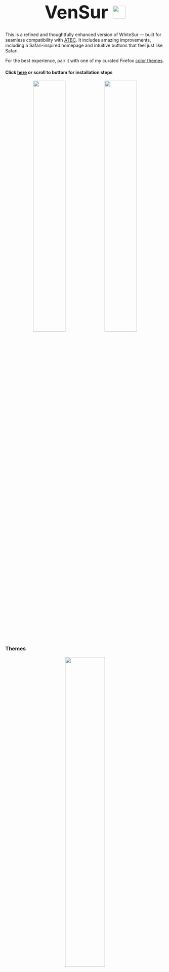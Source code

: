 <h1>
  <p align="center">
  <strong style="font-size: 2em;">VenSur</strong>
  <img src="https://github.com/user-attachments/assets/40595330-c5e2-4ff5-a777-38c1aafaacbb" width="40" height="40" style="margin-left: 8px;">
</p>
</h1>


This is a refined and thoughtfully enhanced version of WhiteSur — built for seamless compatibility with [ATBC](https://github.com/easonwong-de/Adaptive-Tab-Bar-Colour). It includes amazing improvements, including a Safari-inspired homepage and intuitive buttons that feel just like Safari.  

For the best experience, pair it with one of my curated Firefox [color themes](#themes).  



####  Click [here](#installation-steps) or scroll to bottom for installation steps

<p align="center"><img width="45%" src="https://github.com/user-attachments/assets/ba54b08b-e259-4de1-8561-83978ee4cf68"><img width="45%" src="https://github.com/user-attachments/assets/ac27d055-4959-4285-bf8a-599fcdabf2f5"></p>

### Themes
<p align="center"><img width="50%" src="https://github.com/user-attachments/assets/1e53d35a-57d6-4897-9527-cbfab1e539b8"></p>
<p align="center">
<a href="https://addons.mozilla.org/en-US/firefox/addon/safari-15-dark-theme/">DARK THEME 1</a>
</p>

<p align="center"><img width="50%" src="https://github.com/user-attachments/assets/ff72f684-3839-4e27-bef1-988ba713bc6b"></p>
<p align="center">
<a href="https://addons.mozilla.org/en-US/firefox/addon/dark-theme-for-whitesur/">DARK THEME 2</a>
</p>

<p align="center"><img width="50%" src="https://github.com/user-attachments/assets/f3ae6eea-64df-4e2e-a030-76957ae1ce52"></p>
<p align="center">
<a href="https://addons.mozilla.org/en-US/firefox/addon/safari-15-light-theme/">LIGHT THEME</a>
</p>

## Installation Steps
1. Set Browser Configurations

Go to `about:config`

-   Set `toolkit.legacyUserProfileCustomizations.stylesheets` to `true`
-   Set `svg.context-properties.content.enabled` to `true`
-   Set `layout.css.color-mix.enabled` to `true`
-   Set `layout.css.backdrop-filter.force-enabled` to `true` (optional)
-   Set `layout.css.color-mix.color-spaces.enabled` to `true` (optional)



2.	Edit your Firefox toolbar, to look like this
 <img width="940" height="79" alt="image" src="https://github.com/user-attachments/assets/45b7cc9e-a2bb-4b19-b5a2-f161341038a7" />


3.	Get this extension: https://addons.mozilla.org/en-US/firefox/addon/reload-in-address-bar/
4.	Download the SF pro fonts
5.	Then, copy the chrome and configuration folders into your User profile folder (you can get this folder by typing "about:support" into your addressbar)
6.	Enjoy!!


#### Disclaimer!!
The theme removes the Extension, Hamburger menu and Bookmark( Star ) icons to give it a Safari experience, To add them back  find and remove the following code in the User Chrome.css file
-	for the Extensions icon:
```
/* code to remove extensions icon */
#unified-extensions-button{
  width: 3px;
  padding-inline: 0 !important
}
#unified-extensions-button > .toolbarbutton-icon {
  width: 0 !important;
}
/* code to remove extensions icon */
```

-	for the Hamburger menu
```
/* code to remove hamburger menu */
#PanelUI-menu-button {

  display: none !important;

}
/* code to remove hamburger menu */

```
-	For the Bookmark icon
```
/* code to remove bookmark "star" icon form adressbar */
#star-button-box { display:none !important; }
/* code to remove bookmark "star" icon form adressbar */
```
## Credits
Inspired by [Neptune](https://github.com/yiiyahui/Neptune-Firefox) and the [Firefox Adaptive Sur Theme](https://github.com/easonwong-de/Firefox-Adaptive-Sur-Theme).
